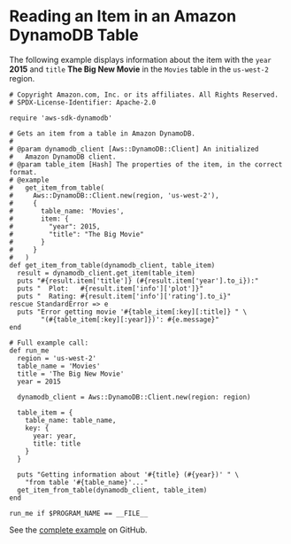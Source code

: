 # Reading an Item in an Amazon DynamoDB Table<a name="dynamo-example-read-table-item"></a>

The following example displays information about the item with the `year` **2015** and `title` **The Big New Movie** in the `Movies` table in the `us-west-2` region\.

```
# Copyright Amazon.com, Inc. or its affiliates. All Rights Reserved.
# SPDX-License-Identifier: Apache-2.0

require 'aws-sdk-dynamodb'

# Gets an item from a table in Amazon DynamoDB.
#
# @param dynamodb_client [Aws::DynamoDB::Client] An initialized
#   Amazon DynamoDB client.
# @param table_item [Hash] The properties of the item, in the correct format.
# @example
#   get_item_from_table(
#     Aws::DynamoDB::Client.new(region, 'us-west-2'),
#     {
#       table_name: 'Movies',
#       item: {
#         "year": 2015,
#         "title": "The Big Movie"
#       }
#     }
#   )
def get_item_from_table(dynamodb_client, table_item)
  result = dynamodb_client.get_item(table_item)
  puts "#{result.item['title']} (#{result.item['year'].to_i}):"
  puts "  Plot:   #{result.item['info']['plot']}"
  puts "  Rating: #{result.item['info']['rating'].to_i}"
rescue StandardError => e
  puts "Error getting movie '#{table_item[:key][:title]} " \
        "(#{table_item[:key][:year]})': #{e.message}"
end

# Full example call:
def run_me
  region = 'us-west-2'
  table_name = 'Movies'
  title = 'The Big New Movie'
  year = 2015

  dynamodb_client = Aws::DynamoDB::Client.new(region: region)

  table_item = {
    table_name: table_name,
    key: {
      year: year,
      title: title
    }
  }

  puts "Getting information about '#{title} (#{year})' " \
    "from table '#{table_name}'..."
  get_item_from_table(dynamodb_client, table_item)
end

run_me if $PROGRAM_NAME == __FILE__
```

See the [complete example](https://github.com/awsdocs/aws-doc-sdk-examples/blob/master/ruby/dynamodb/dynamodb_ruby_example_read_movies_item.rb) on GitHub\.